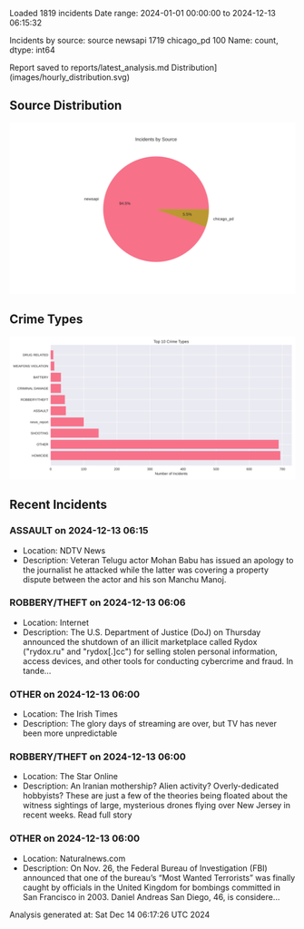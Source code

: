 
Loaded 1819 incidents
Date range: 2024-01-01 00:00:00 to 2024-12-13 06:15:32

Incidents by source:
source
newsapi       1719
chicago_pd     100
Name: count, dtype: int64

Report saved to reports/latest_analysis.md
Distribution](images/hourly_distribution.svg)

## Source Distribution
![Source Distribution](images/source_distribution.svg)

## Crime Types
![Crime Types](images/crime_types.svg)

## Recent Incidents

### ASSAULT on 2024-12-13 06:15
- Location: NDTV News
- Description: Veteran Telugu actor Mohan Babu has issued an apology to the journalist he attacked while the latter was covering a property dispute between the actor and his son Manchu Manoj.


### ROBBERY/THEFT on 2024-12-13 06:06
- Location: Internet
- Description: The U.S. Department of Justice (DoJ) on Thursday announced the shutdown of an illicit marketplace called Rydox ("rydox.ru" and "rydox[.]cc") for selling stolen personal information, access devices, and other tools for conducting cybercrime and fraud.
In tande…


### OTHER on 2024-12-13 06:00
- Location: The Irish Times
- Description: The glory days of streaming are over, but TV has never been more unpredictable


### ROBBERY/THEFT on 2024-12-13 06:00
- Location: The Star Online
- Description: An Iranian mothership? Alien activity? Overly-dedicated hobbyists? These are just a few of the theories being floated about the witness sightings of large, mysterious drones flying over New Jersey in recent weeks. Read full story


### OTHER on 2024-12-13 06:00
- Location: Naturalnews.com
- Description: On Nov. 26, the Federal Bureau of Investigation (FBI) announced that one of the bureau’s “Most Wanted Terrorists” was finally caught by officials in the United Kingdom for bombings committed in San Francisco in 2003. Daniel Andreas San Diego, 46, is considere…

Analysis generated at: Sat Dec 14 06:17:26 UTC 2024
